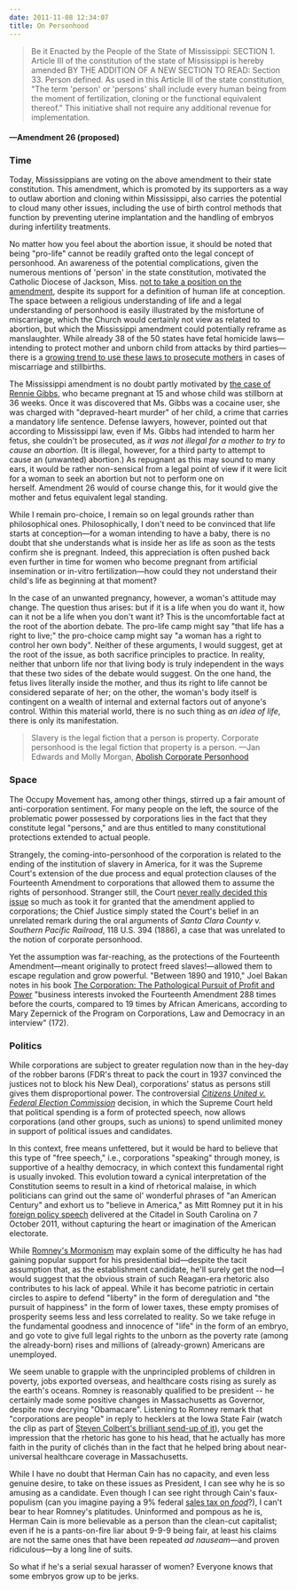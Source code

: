 ```yaml
---
date: 2011-11-08 12:34:07
title: On Personhood
---
```


> Be it Enacted by the People of the State of Mississippi: SECTION 1. Article III of the constitution of the state of Mississippi is hereby amended BY THE ADDITION OF A NEW SECTION TO READ: Section 33. Person defined. As used in this Article III of the state constitution, "The term 'person' or 'persons' shall include every human being from the moment of fertilization, cloning or the functional equivalent thereof." This initiative shall not require any additional revenue for implementation. 
#### —Amendment 26 (proposed)

### Time
Today, Mississippians are voting on the above amendment to their state constitution. This amendment, which is promoted by its supporters as a way to outlaw abortion and cloning within Mississippi, also carries the potential to cloud many other issues, including the use of birth control methods that function by preventing uterine implantation and the handling of embryos during infertility treatments.
<!--more-->

No matter how you feel about the abortion issue, it should be noted that being "pro-life" cannot be readily grafted onto the legal concept of personhood. An awareness of the potential complications, given the numerous mentions of 'person' in the state constitution, motivated the Catholic Diocese of Jackson, Miss. [not to take a position on the amendment](http://www.catholicnewsagency.com/news/mississippi-prepares-to-vote-on-personhood-amendment/), despite its support for a definition of human life at conception. The space between a religious understanding of life and a legal understanding of personhood is easily illustrated by the misfortune of miscarriage, which the Church would certainly not view as related to abortion, but which the Mississippi amendment could potentially reframe as manslaughter. While already 38 of the 50 states have fetal homicide laws—intending to protect mother and unborn child from attacks by third parties—there is a [growing trend to use these laws to prosecute mothers](http://www.guardian.co.uk/world/2011/jun/24/america-pregnant-women-murder-charges) in cases of miscarriage and stillbirths.

The Mississippi amendment is no doubt partly motivated by [the case of Rennie Gibbs](http://www.guardian.co.uk/world/2011/jun/24/america-pregnant-women-murder-charges), who became pregnant at 15 and whose child was stillborn at 36 weeks. Once it was discovered that Ms. Gibbs was a cocaine user, she was charged with "depraved-heart murder" of her child, a crime that carries a mandatory life sentence. Defense lawyers, however, pointed out that according to Mississippi law, even if Ms. Gibbs had intended to harm her fetus, she couldn't be prosecuted, as _it was not illegal for a mother to try to cause an abortion_. (It is illegal, however, for a third party to attempt to cause an (unwanted) abortion.) As repugnant as this may sound to many ears, it would be rather non-sensical from a legal point of view if it were licit for a woman to seek an abortion but not to perform one on herself. Amendment 26 would of course change this, for it would give the mother and fetus equivalent legal standing.

While I remain pro-choice, I remain so on legal grounds rather than philosophical ones. Philosophically, I don't need to be convinced that life starts at conception—for a woman intending to have a baby, there is no doubt that she understands what is inside her as life as soon as the tests confirm she is pregnant. Indeed, this appreciation is often pushed back even further in time for women who become pregnant from artificial insemination or in-vitro fertilization—how could they not understand their child's life as beginning at that moment?

In the case of an unwanted pregnancy, however, a woman's attitude may change. The question thus arises: but if it is a life when you do want it, how can it not be a life when you don't want it? This is the uncomfortable fact at the root of the abortion debate. The pro-life camp might say "that life has a right to live;" the pro-choice camp might say "a woman has a right to control her own body". Neither of these arguments, I would suggest, get at the root of the issue, as both sacrifice principles to practice. In reality, neither that unborn life nor that living body is truly independent in the ways that these two sides of the debate would suggest. On the one hand, the fetus lives literally inside the mother, and thus its right to life cannot be considered separate of her; on the other, the woman's body itself is contingent on a wealth of internal and external factors out of anyone's control. Within this material world, there is no such thing as _an idea of life_, there is only its manifestation.

> Slavery is the legal fiction that a person is property. Corporate personhood is the legal fiction that property is a person. —Jan Edwards and Molly Morgan, [Abolish Corporate Personhood](http://www.greens.org/s-r/35/35-19.html)

### Space
The Occupy Movement has, among other things, stirred up a fair amount of anti-corporation sentiment. For many people on the left, the source of the problematic power possessed by corporations lies in the fact that they constitute legal "persons," and are thus entitled to many constitutional protections extended to actual people.

Strangely, the coming-into-personhood of the corporation is related to the ending of the institution of slavery in America, for it was the Supreme Court's extension of the due process and equal protection clauses of the Fourteenth Amendment to corporations that allowed them to assume the rights of personhood. Stranger still, the Court [never really decided this issue](http://www.facebook.com/topic.php?uid=43811311612&amp;topic=12012) so much as took it for granted that the amendment applied to corporations; the Chief Justice simply stated the Court's belief in an unrelated remark during the oral arguments of _Santa Clara County v. Southern Pacific Railroad_, 118 U.S. 394 (1886), a case that was unrelated to the notion of corporate personhood.

Yet the assumption was far-reaching, as the protections of the Fourteenth Amendment—meant originally to protect freed slaves!—allowed them to escape regulation and grow powerful. "Between 1890 and 1910," Joel Bakan notes in his book [The Corporation: The Pathological Pursuit of Profit and Power](http://www.amazon.com/Corporation-Pathological-Pursuit-Profit-Power/dp/0743247469/ref=sr_1_1?s=books&amp;ie=UTF8&amp;qid=1320767240&amp;sr=1-1) "business interests invoked the Fourteenth Amendment 288 times before the courts, compared to 19 times by African Americans, according to Mary Zepernick of the Program on Corporations, Law and Democracy in an interview" (172).

### Politics
While corporations are subject to greater regulation now than in the hey-day of the robber barons (FDR's threat to pack the court in 1937 convinced the justices not to block his New Deal), corporations' status as persons still gives them disproportional power. The controversial [_Citizens United v. Federal Election Commission_](http://www.scotusblog.com/case-files/cases/citizens-united-v-federal-election-commission/) decision, in which the Supreme Court held that political spending is a form of protected speech, now allows corporations (and other groups, such as unions) to spend unlimited money in support of political issues and candidates.

In this context, free means unfettered, but it would be hard to believe that this type of "free speech," i.e., corporations "speaking" through money, is supportive of a healthy democracy, in which context this fundamental right is usually invoked. This evolution toward a cynical interpretation of the Constitution seems to result in a kind of rhetorical malaise, in which politicians can grind out the same ol' wonderful phrases of "an American Century" and exhort us to "believe in America," as Mitt Romney put it in his [foreign policy speech](http://blogs.wsj.com/washwire/2011/10/07/text-of-mitt-romneys-speech-on-foreign-policy-at-the-citadel/) delivered at the Citadel in South Carolina on 7 October 2011, without capturing the heart or imagination of the American electorate.

While [Romney's Mormonism](http://www.politico.com/news/stories/1011/65857.html) may explain some of the difficulty he has had gaining popular support for his presidential bid—despite the tacit assumption that, as the establishment candidate, he'll surely get the nod—I would suggest that the obvious strain of such Reagan-era rhetoric also contributes to his lack of appeal. While it has become patriotic in certain circles to aspire to defend "liberty" in the form of deregulation and "the pursuit of happiness" in the form of lower taxes, these empty promises of prosperity seems less and less correlated to reality. So we take refuge in the fundamental goodness and innocence of "life" in the form of an embryo, and go vote to give full legal rights to the unborn as the poverty rate (among the already-born) rises and millions of (already-grown) Americans are unemployed.

We seem unable to grapple with the unprincipled problems of children in poverty, jobs exported overseas, and healthcare costs rising as surely as the earth's oceans. Romney is reasonably qualified to be president -- he certainly made some positive changes in Massachusetts as Governor, despite now decrying "Obamacare". Listening to Romney remark that "corporations are people" in reply to hecklers at the Iowa State Fair (watch the clip as part of [Steven Colbert's brilliant send-up of it](http://www.colbertnation.com/the-colbert-report-videos/394519/august-11-2011/romney-2012----corporations-are-people-)), you get the impression that the rhetoric has gone to his head, that he actually has more faith in the purity of clichés than in the fact that he helped bring about near-universal healthcare coverage in Massachusetts.

While I have no doubt that Herman Cain has no capacity, and even less genuine desire, to take on these issues as President, I can see why he is so amusing as a candidate. Even though I can see right through Cain's faux-populism (can you imagine paying a 9% federal [sales tax on _food_](http://en.wikipedia.org/wiki/Sales_taxes_in_the_United_States#Summary_table)?), I can't bear to hear Romney's platitudes. Uninformed and pompous as he is, Herman Cain is more believable as a person than the clean-cut capitalist; even if he is a pants-on-fire liar about 9-9-9 being fair, at least his claims are not the same ones that have been repeated _ad nauseam_—and proven ridiculous—by a long line of suits.

So what if he's a serial sexual harasser of women? Everyone knows that some embryos grow up to be jerks.
